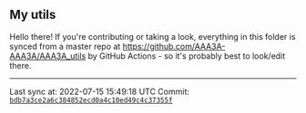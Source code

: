 ## My utils

Hello there! If you're contributing or taking a look, everything in this folder
is synced from a master repo at https://github.com/AAA3A-AAA3A/AAA3A_utils by GitHub Actions -
so it's probably best to look/edit there.

---

Last sync at: 2022-07-15 15:49:18 UTC
Commit: [`bdb7a3ce2a6c384852ecd0a4c10ed49c4c37355f`](https://github.com/AAA3A-AAA3A/AAA3A_utils/commit/bdb7a3ce2a6c384852ecd0a4c10ed49c4c37355f)
